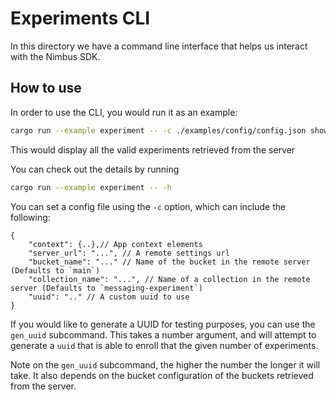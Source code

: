# Experiments CLI
In this directory we have a command line interface that helps us interact with the Nimbus SDK.


## How to use
In order to use the CLI, you would run it as an example:
```bash
cargo run --example experiment -- -c ./examples/config/config.json show_experiments
```
This would display all the valid experiments retrieved from the server

You can check out the details by running
```bash
cargo run --example experiment -- -h
```

You can set a config file using the `-c` option, which can include the following:

```text
{
    "context": {..},// App context elements
    "server_url": "...", // A remote settings url
    "bucket_name": "..." // Name of the bucket in the remote server (Defaults to `main`)
    "collection_name": "...", // Name of a collection in the remote server (Defaults to `messaging-experiment`)
    "uuid": ".." // A custom uuid to use
}
```

If you would like to generate a UUID for testing purposes, you can use the `gen_uuid` subcommand. This takes a number argument, and will attempt to generate a `uuid` that is able to enroll that the given number of experiments. 

Note on the `gen_uuid` subcommand, the higher the number the longer it will take. It also depends on the bucket configuration of the buckets retrieved from the server.

